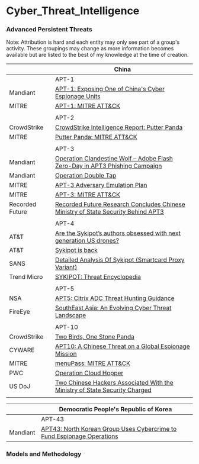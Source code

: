 # Cyber_Threat_Intelligence

### [](#apts) Advanced Persistent Threats

Note: Attribution is hard and each entity may only see part of a group's activity. These groupings may change as more information becomes available but are listed to the best of my knowledge at the time of creation.

| | China |
| --- | --- |
| | APT-1 |
| Mandiant | [APT-1: Exposing One of China's Cyber Espionage Units ](https://www.mandiant.com/sites/default/files/2021-09/mandiant-apt1-report.pdf) |
| MITRE | [APT-1: MITRE ATT&CK ](https://attack.mitre.org/groups/G0006/) |
| | |
| | APT-2 |
| CrowdStrike | [ CrowdStrike Intelligence Report: Putter Panda ](https://cdn0.vox-cdn.com/assets/4589853/crowdstrike-intelligence-report-putter-panda.original.pdf) |
| MITRE | [Putter Panda: MITRE ATT&CK ](https://attack.mitre.org/groups/G0024/) |
| | |
| | APT-3 |
| Mandiant | [ Operation Clandestine Wolf – Adobe Flash Zero-Day in APT3 Phishing Campaign ](https://www.mandiant.com/resources/blog/operation-clandestine-wolf-adobe-flash-zero-day) |
| Mandiant | [ Operation Double Tap ](https://www.mandiant.com/resources/blog/operation-doubletap) |
| MITRE | [ APT-3 Adversary Emulation Plan ](https://attack.mitre.org/docs/APT3_Adversary_Emulation_Plan.pdf) |
| MITRE | [APT-3: MITRE ATT&CK ](https://attack.mitre.org/groups/G0022/) |
| Recorded Future | [ Recorded Future Research Concludes Chinese Ministry of State Security Behind APT3 ](https://www.recordedfuture.com/chinese-mss-behind-apt3) |
| | |
| | APT-4 |
| AT&T| [ Are the Sykipot’s authors obsessed with next generation US drones? ](https://cybersecurity.att.com/blogs/labs-research/are-the-sykipots-authors-obsessed-with-next-generation-us-drones) |
| AT&T| [ Sykipot is back ](https://cybersecurity.att.com/blogs/labs-research/sykipot-is-back) |
| SANS | [ Detailed Analysis Of Sykipot (Smartcard Proxy Variant) ](https://sansorg.egnyte.com/dl/aeWhtU8PVW) |
| Trend Micro | [ SYKIPOT: Threat Encyclopedia ](https://www.trendmicro.com/vinfo/us/threat-encyclopedia/malware/SYKIPOT) |
| | |
| | APT-5 |
| NSA | [ APT5: Citrix ADC Threat Hunting Guidance ](https://media.defense.gov/2022/Dec/13/2003131586/-1/-1/0/CSA-APT5-CITRIXADC-V1.PDF) |
| FireEye | [ SouthEast Asia: An Evolving Cyber Threat Landscape ](https://paper.bobylive.com/Security/APT_Report/rpt-southeast-asia-threat-landscape.pdf) |
| | |
| | APT-10 |
| CrowdStrike | [ Two Birds, One Stone Panda ](https://www.crowdstrike.com/blog/two-birds-one-stone-panda/) |
| CYWARE | [ APT10: A Chinese Threat on a Global Espionage Mission ](https://cyware.com/resources/research-and-analysis/apt10-a-chinese-threat-on-a-global-espionage-mission-56fe) |
| MITRE | [menuPass: MITRE ATT&CK ](https://attack.mitre.org/groups/G0045/) |
| PWC | [ Operation Cloud Hopper ](https://www.pwc.co.uk/cyber-security/pdf/pwc-uk-operation-cloud-hopper-report-april-2017.pdf) |
| US DoJ | [ Two Chinese Hackers Associated With the Ministry of State Security Charged ](https://www.justice.gov/opa/pr/two-chinese-hackers-associated-ministry-state-security-charged-global-computer-intrusion) |
| | |

| | Democratic People's Republic of Korea |
| --- | --- |
| | APT-43 |
| Mandiant | [APT43: North Korean Group Uses Cybercrime to Fund Espionage Operations ](https://services.google.com/fh/files/misc/apt43-report-en.pdf) |

### [](#methodology) Models and Methodology
